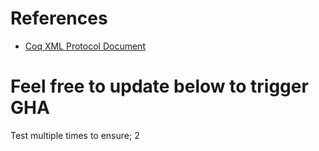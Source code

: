 
# References

- [Coq XML Protocol Document](https://github.com/coq/coq/blob/master/dev/doc/xml-protocol.md)


# Feel free to update below to trigger GHA 

Test multiple times to ensure; 2

